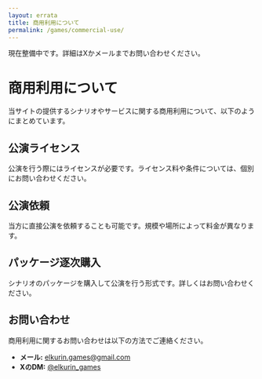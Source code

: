 ```yaml
---
layout: errata
title: 商用利用について
permalink: /games/commercial-use/
---
```


<div class="commercial-use-page">
  <div class="alert-button">
    <p
    class="alert-link">現在整備中です。詳細はXかメールまでお問い合わせください。</p>
  </div>

  <h1>商用利用について</h1>
  <p>当サイトの提供するシナリオやサービスに関する商用利用について、以下のようにまとめています。</p>

  <!-- 公演ライセンス -->
  <section id="license">
    <h2>公演ライセンス</h2>
    <p>公演を行う際にはライセンスが必要です。ライセンス料や条件については、個別にお問い合わせください。</p>
  </section>

  <!-- 公演依頼 -->
  <section id="request">
    <h2>公演依頼</h2>
    <p>当方に直接公演を依頼することも可能です。規模や場所によって料金が異なります。</p>
  </section>

  <!-- パッケージ逐次購入 -->
  <section id="purchase">
    <h2>パッケージ逐次購入</h2>
    <p>シナリオのパッケージを購入して公演を行う形式です。詳しくはお問い合わせください。</p>
  </section>

  <!-- お問い合わせ -->
  <section id="contact">
    <h2>お問い合わせ</h2>
    <p>商用利用に関するお問い合わせは以下の方法でご連絡ください。</p>
    <ul>
      <li><strong>メール:</strong> <a href="mailto:elkurin.games@gmail.com">elkurin.games@gmail.com</a></li>
      <li><strong>XのDM:</strong> <a href="https://twitter.com/elkurin_games" target="_blank">@elkurin_games</a></li>
    </ul>
  </section>
</div>

